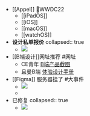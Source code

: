 - [[Appel]] WWDC22
	- [[iPadOS]]
	- [[iOS]]
	- [[macOS]]
	- [[watchOS]]
- **设计私单报价**
  collapsed:: true
	- ![](https://kidpic.oss-cn-beijing.aliyuncs.com/img/20220607141908.png)
- [[B端设计]]网址推荐 #网址
	- CE青年 [B端产品截图](https://www.yuque.com/youthce/pic)
	- 且曼B端 [体验设计手册](https://www.yuque.com/meifangmia/zwcdgs)
- [[Figma]] 服务器挂了 #大事件
	- ![](https://kidpic.oss-cn-beijing.aliyuncs.com/img/20220607151032.png)
	-
- 已修复
  collapsed:: true
	- ![](https://kidpic.oss-cn-beijing.aliyuncs.com/img/20220607165120.png)